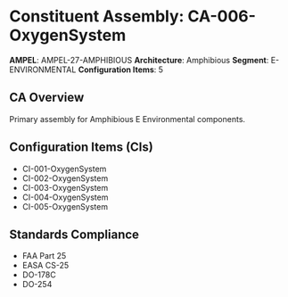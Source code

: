 # Constituent Assembly: CA-006-OxygenSystem

**AMPEL**: AMPEL-27-AMPHIBIOUS
**Architecture**: Amphibious
**Segment**: E-ENVIRONMENTAL
**Configuration Items**: 5

## CA Overview
Primary assembly for Amphibious E Environmental components.

## Configuration Items (CIs)
- CI-001-OxygenSystem
- CI-002-OxygenSystem
- CI-003-OxygenSystem
- CI-004-OxygenSystem
- CI-005-OxygenSystem

## Standards Compliance
- FAA Part 25
- EASA CS-25
- DO-178C
- DO-254
